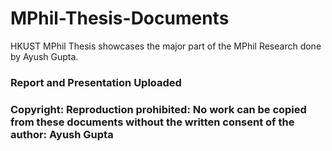 # MPhil-Thesis-Documents

HKUST MPhil Thesis showcases the major part of the MPhil Research done by Ayush Gupta.

### Report and Presentation Uploaded

### Copyright: Reproduction prohibited: No work can be copied from these documents without the written consent of the author: Ayush Gupta
